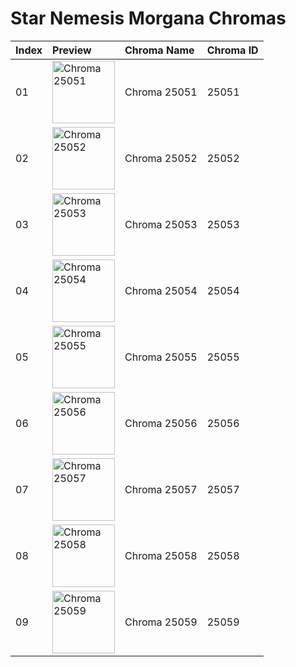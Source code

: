 # Star Nemesis Morgana Chromas

| Index | Preview | Chroma Name | Chroma ID |
|:---|:---|:---|:---|
| 01 | <img src='https://raw.communitydragon.org/latest/plugins/rcp-be-lol-game-data/global/default/v1/champion-chroma-images/25/25051.png' alt='Chroma 25051' width='100'> | Chroma 25051 | 25051 |
| 02 | <img src='https://raw.communitydragon.org/latest/plugins/rcp-be-lol-game-data/global/default/v1/champion-chroma-images/25/25052.png' alt='Chroma 25052' width='100'> | Chroma 25052 | 25052 |
| 03 | <img src='https://raw.communitydragon.org/latest/plugins/rcp-be-lol-game-data/global/default/v1/champion-chroma-images/25/25053.png' alt='Chroma 25053' width='100'> | Chroma 25053 | 25053 |
| 04 | <img src='https://raw.communitydragon.org/latest/plugins/rcp-be-lol-game-data/global/default/v1/champion-chroma-images/25/25054.png' alt='Chroma 25054' width='100'> | Chroma 25054 | 25054 |
| 05 | <img src='https://raw.communitydragon.org/latest/plugins/rcp-be-lol-game-data/global/default/v1/champion-chroma-images/25/25055.png' alt='Chroma 25055' width='100'> | Chroma 25055 | 25055 |
| 06 | <img src='https://raw.communitydragon.org/latest/plugins/rcp-be-lol-game-data/global/default/v1/champion-chroma-images/25/25056.png' alt='Chroma 25056' width='100'> | Chroma 25056 | 25056 |
| 07 | <img src='https://raw.communitydragon.org/latest/plugins/rcp-be-lol-game-data/global/default/v1/champion-chroma-images/25/25057.png' alt='Chroma 25057' width='100'> | Chroma 25057 | 25057 |
| 08 | <img src='https://raw.communitydragon.org/latest/plugins/rcp-be-lol-game-data/global/default/v1/champion-chroma-images/25/25058.png' alt='Chroma 25058' width='100'> | Chroma 25058 | 25058 |
| 09 | <img src='https://raw.communitydragon.org/latest/plugins/rcp-be-lol-game-data/global/default/v1/champion-chroma-images/25/25059.png' alt='Chroma 25059' width='100'> | Chroma 25059 | 25059 |
